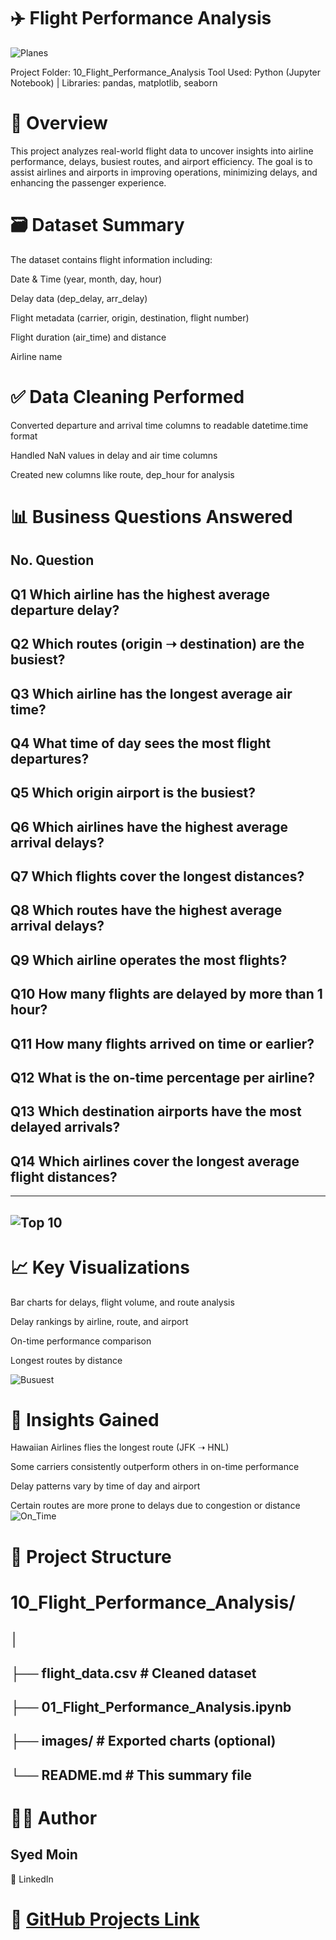 
# ✈️ Flight Performance Analysis 

![Planes](https://github.com/Syed-Moinuddin2025/python_projects_analyses/blob/main/10_Flight_Performance_Analysis/Images/Planes.png)

Project Folder: 10_Flight_Performance_Analysis
Tool Used: Python (Jupyter Notebook) | Libraries: pandas, matplotlib, seaborn

# 📌 Overview
This project analyzes real-world flight data to uncover insights into airline performance, delays, busiest routes, and airport efficiency. The goal is to assist airlines and airports in improving operations, minimizing delays, and enhancing the passenger experience.

# 🗃️ Dataset Summary
The dataset contains flight information including:

Date & Time (year, month, day, hour)

Delay data (dep_delay, arr_delay)

Flight metadata (carrier, origin, destination, flight number)

Flight duration (air_time) and distance

Airline name

# ✅ Data Cleaning Performed
Converted departure and arrival time columns to readable datetime.time format

Handled NaN values in delay and air time columns

Created new columns like route, dep_hour for analysis

# 📊 Business Questions Answered
## No.	Question
## Q1	Which airline has the highest average departure delay?
## Q2	Which routes (origin ➝ destination) are the busiest?
## Q3	Which airline has the longest average air time?
## Q4	What time of day sees the most flight departures?
## Q5	Which origin airport is the busiest?
## Q6	Which airlines have the highest average arrival delays?
## Q7	Which flights cover the longest distances?
## Q8	Which routes have the highest average arrival delays?
## Q9	Which airline operates the most flights?
## Q10	How many flights are delayed by more than 1 hour?
## Q11	How many flights arrived on time or earlier?
## Q12	What is the on-time percentage per airline?
## Q13	Which destination airports have the most delayed arrivals?
## Q14	Which airlines cover the longest average flight distances?

---
![Top 10](https://github.com/Syed-Moinuddin2025/python_projects_analyses/blob/main/10_Flight_Performance_Analysis/Images/Top10Airlines.png)
---
# 📈 Key Visualizations
Bar charts for delays, flight volume, and route analysis

Delay rankings by airline, route, and airport

On-time performance comparison

Longest routes by distance

![Busuest](https://github.com/Syed-Moinuddin2025/python_projects_analyses/blob/main/10_Flight_Performance_Analysis/Images/busiesFlightsRoutes.png)

# 📌 Insights Gained
Hawaiian Airlines flies the longest route (JFK ➝ HNL)

Some carriers consistently outperform others in on-time performance

Delay patterns vary by time of day and airport

Certain routes are more prone to delays due to congestion or distance
![On_Time](https://github.com/Syed-Moinuddin2025/python_projects_analyses/blob/main/10_Flight_Performance_Analysis/Images/on_time.png)

# 📂 Project Structure
# 10_Flight_Performance_Analysis/
## │
## ├── flight_data.csv           # Cleaned dataset
## ├── 01_Flight_Performance_Analysis.ipynb
## ├── images/                   # Exported charts (optional)
## └── README.md                 # This summary file

# 👨‍💻 Author
## Syed Moin
🔗 LinkedIn
# 📁 [GitHub Projects Link](https://github.com/Syed-Moinuddin2025/python_projects_analyses)

